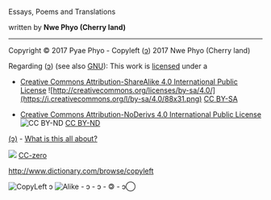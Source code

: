 Essays, Poems and Translations

written by **Nwe Phyo (Cherry land)**

----
Copyright © 2017 Pyae Phyo -
Copyleft ([ɔ](https://copyleft.org/)) 2017 Nwe Phyo (Cherry land)

Regarding ([ɔ](https://copyleft.org/)) (see also [GNU](https://www.gnu.org/licenses/copyleft.en.html)): 
This work is [licensed](LICENSE.md) under a

* [Creative Commons Attribution-ShareAlike 4.0 International Public License](http://creativecommons.org/licenses/by-sa/4.0/legalcode)
![http://creativecommons.org/licenses/by-sa/4.0/](https://i.creativecommons.org/l/by-sa/4.0/88x31.png)
[CC BY-SA](https://creativecommons.org/licenses/by-sa/4.0/)

* [Creative Commons Attribution-NoDerivs 4.0 International Public License](https://creativecommons.org/licenses/by-nd/4.0/legalcode)
![CC BY-ND](https://i.creativecommons.org/l/by-nd/4.0/88x31.png)
[CC BY-ND](https://creativecommons.org/licenses/by-nd/4.0/)

[(ɔ)](https://en.wikipedia.org/wiki/Copyleft) - [What is this all about?](https://opensource.com/resources/what-is-copyleft)

![](https://upload.wikimedia.org/wikipedia/commons/thumb/5/52/Cc-zero.svg/64px-Cc-zero.svg.png) [CC-zero](https://creativecommons.org/licenses/zero/1.0/)

http://www.dictionary.com/browse/copyleft

![CopyLeft](https://upload.wikimedia.org/wikipedia/commons/thumb/8/8b/Copyleft.svg/220px-Copyleft.svg.png) ɔ ![Alike](https://upload.wikimedia.org/wikipedia/commons/thumb/2/29/Cc-sa.svg/220px-Cc-sa.svg.png) - ɔ - ↄ - 🄯 - ↄ⃝